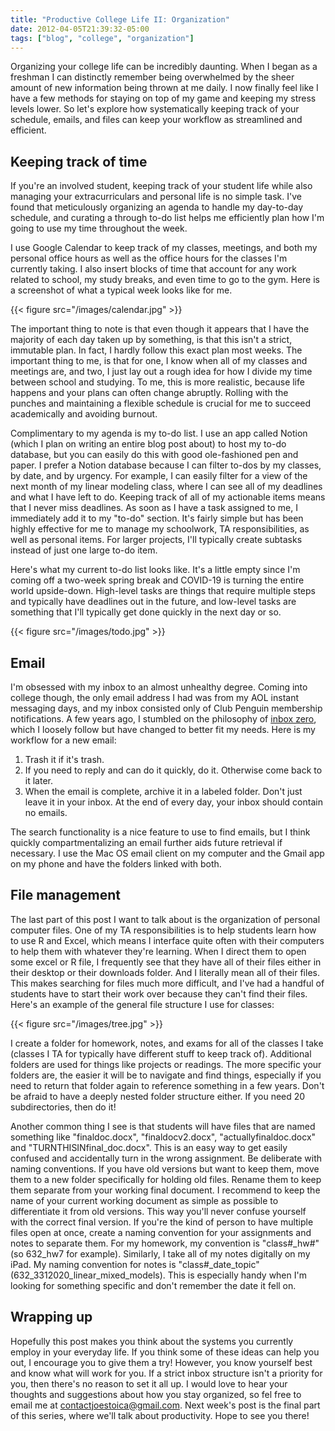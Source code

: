 ```yaml
---
title: "Productive College Life II: Organization"
date: 2012-04-05T21:39:32-05:00
tags: ["blog", "college", "organization"]
---
```


Organizing your college life can be incredibly daunting. When I began as a freshman I can distinctly remember being overwhelmed by the sheer amount of new information being thrown at me daily. I now finally feel like I have a few methods for staying on top of my game and keeping my stress levels lower. So let's explore how systematically keeping track of your schedule, emails, and files can keep your workflow as streamlined and efficient.

## Keeping track of time

If you're an involved student, keeping track of your student life while also managing your extracurriculars and personal life is no simple task. I've found that meticulously organizing an agenda to handle my day-to-day schedule, and curating a through to-do list helps me efficiently plan how I'm going to use my time throughout the week.

I use Google Calendar to keep track of my classes, meetings, and both my personal office hours as well as the office hours for the classes I'm currently taking. I also insert blocks of time that account for any work related to school, my study breaks, and even time to go to the gym. Here is a screenshot of what a typical week looks like for me.

{{< figure src="/images/calendar.jpg" >}}

The important thing to note is that even though it appears that I have the majority of each day taken up by something, is that this isn't a strict, immutable plan. In fact, I hardly follow this exact plan most weeks. The important thing to me, is that for one, I know when all of my classes and meetings are, and two, I just lay out a rough idea for how I divide my time between school and studying. To me, this is more realistic, because life happens and your plans can often change abruptly. Rolling with the punches and maintaining a flexible schedule is crucial for me to succeed academically and avoiding burnout.

Complimentary to my agenda is my to-do list. I use an app called Notion (which I plan on writing an entire blog post about) to host my to-do database, but you can easily do this with good ole-fashioned pen and paper. I prefer a Notion database because I can filter to-dos by my classes, by date, and by urgency. For example, I can easily filter for a view of the next month of my linear modeling class, where I can see all of my deadlines and what I have left to do. Keeping track of all of my actionable items means that I never miss deadlines. As soon as I have a task assigned to me, I immediately add it to my "to-do" section. It's fairly simple but has been highly effective for me to manage my schoolwork, TA responsibilities, as well as personal items. For larger projects, I'll typically create subtasks instead of just one large to-do item.

Here's what my current to-do list looks like. It's a little empty since I'm coming off a two-week spring break and COVID-19 is turning the entire world upside-down. High-level tasks are things that require multiple steps and typically have deadlines out in the future, and low-level tasks are something that I'll typically get done quickly in the next day or so.

{{< figure src="/images/todo.jpg" >}}

## Email

I'm obsessed with my inbox to an almost unhealthy degree. Coming into college though, the only email address I had was from my AOL instant messaging days, and my inbox consisted only of Club Penguin membership notifications. A few years ago, I stumbled on the philosophy of [inbox zero](https://www.fastcompany.com/40507663/the-7-step-guide-to-achieving-inbox-zero-and-staying-there-in-2018), which I loosely follow but have changed to better fit my needs. Here is my workflow for a new email:

1. Trash it if it's trash.
2. If you need to reply and can do it quickly, do it. Otherwise come back to it later.
3. When the email is complete, archive it in a labeled folder. Don't just leave it in your inbox. At the end of every day, your inbox should contain no emails.

The search functionality is a nice feature to use to find emails, but I think quickly compartmentalizing an email further aids future retrieval if necessary. I use the Mac OS email client on my computer and the Gmail app on my phone and have the folders linked with both.

## File management

The last part of this post I want to talk about is the organization of personal computer files. One of my TA responsibilities is to help students learn how to use R and Excel, which means I interface quite often with their computers to help them with whatever they're learning. When I direct them to open some excel or R file, I frequently see that they have all of their files either in their desktop or their downloads folder. And I literally mean all of their files. This makes searching for files much more difficult, and I've had a handful of students have to start their work over because they can't find their files. Here's an example of the general file structure I use for classes:

{{< figure src="/images/tree.jpg" >}}

I create a folder for homework, notes, and exams for all of the classes I take (classes I TA for typically have different stuff to keep track of). Additional folders are used for things like projects or readings. The more specific your folders are, the easier it will be to navigate and find things, especially if you need to return that folder again to reference something in a few years. Don't be afraid to have a deeply nested folder structure either. If you need 20 subdirectories, then do it!

Another common thing I see is that students will have files that are named something like "finaldoc.docx", "finaldocv2.docx", "actuallyfinaldoc.docx" and "TURNTHISINfinal_doc.docx". This is an easy way to get easily confused and accidentally turn in the wrong assignment. Be deliberate with naming conventions. If you have old versions but want to keep them, move them to a new folder specifically for holding old files. Rename them to keep them separate from your working final document. I recommend to keep the name of your current working document as simple as possible to differentiate it from old versions. This way you'll never confuse yourself with the correct final version. If you're the kind of person to have multiple files open at once, create a naming convention for your assignments and notes to separate them. For my homework, my convention is "class#\_hw#" (so 632_hw7 for example). Similarly, I take all of my notes digitally on my iPad. My naming convention for notes is "class#\_date\_topic" (632_3312020_linear_mixed_models). This is especially handy when I'm looking for something specific and don't remember the date it fell on.

## Wrapping up

Hopefully this post makes you think about the systems you currently employ in your everyday life. If you think some of these ideas can help you out, I encourage you to give them a try! However, you know yourself best and know what will work for you. If a strict inbox structure isn't a priority for you, then there's no reason to set it all up. I would love to hear your thoughts and suggestions about how you stay organized, so fel free to email me at [contactjoestoica@gmail.com](mailto::contactjoestoica@gmail.com). Next week's post is the final part of this series, where we'll talk about productivity. Hope to see you there!
